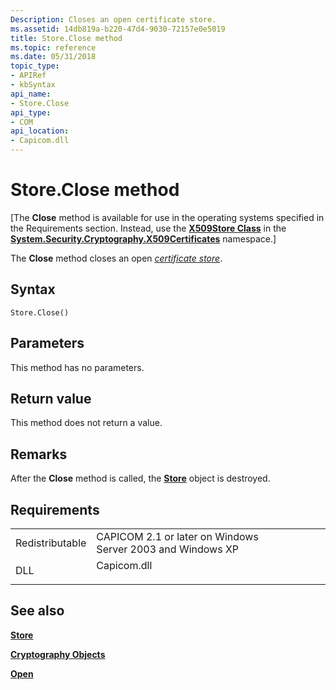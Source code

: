 ```yaml
---
Description: Closes an open certificate store.
ms.assetid: 14db819a-b220-47d4-9030-72157e0e5019
title: Store.Close method
ms.topic: reference
ms.date: 05/31/2018
topic_type:
- APIRef
- kbSyntax
api_name:
- Store.Close
api_type:
- COM
api_location:
- Capicom.dll
---
```


# Store.Close method

\[The **Close** method is available for use in the operating systems specified in the Requirements section. Instead, use the [**X509Store Class**](https://msdn.microsoft.com/library/Hh424027(v=MSDN.10).aspx) in the [**System.Security.Cryptography.X509Certificates**](https://msdn.microsoft.com/library/73091bzx(v=VS.71).aspx) namespace.\]

The **Close** method closes an open [*certificate store*](https://msdn.microsoft.com/library/ms721572(v=VS.85).aspx).

## Syntax


```VB
Store.Close()
```



## Parameters

This method has no parameters.

## Return value

This method does not return a value.

## Remarks

After the **Close** method is called, the [**Store**](store.md) object is destroyed.

## Requirements



|                            |                                                                                        |
|----------------------------|----------------------------------------------------------------------------------------|
| Redistributable<br/> | CAPICOM 2.1 or later on Windows Server 2003 and Windows XP<br/>                  |
| DLL<br/>             | <dl> <dt>Capicom.dll</dt> </dl> |



## See also

<dl> <dt>

[**Store**](store.md)
</dt> <dt>

[**Cryptography Objects**](cryptography-objects.md)
</dt> <dt>

[**Open**](store-open.md)
</dt> </dl>

 

 




